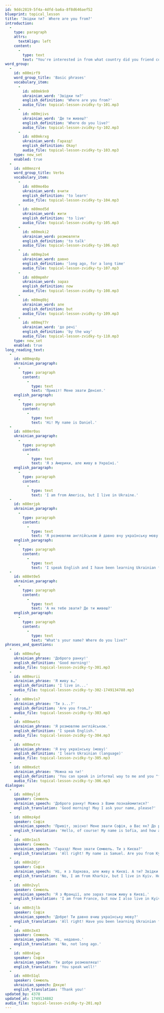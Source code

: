 ```yaml
---
id: 9ddc2819-5f4a-4dfd-ba6a-8f8d646aef52
blueprint: topical_lesson
title: 'Звідки ти?  Where are you from?'
introduction:
  -
    type: paragraph
    attrs:
      textAlign: left
    content:
      -
        type: text
        text: "You're interested in from what country did you friend come, aren't you?:) "
word_group:
  -
    id: m80mirf9
    word_group_title: 'Basic phrases'
    vocabulary_item:
      -
        id: m80mk9n9
        ukrainian_word: 'Звідки ти?'
        english_definition: 'Where are you from?'
        audio_file: topical-lesson-zvidky-ty-101.mp3
      -
        id: m80mjivs
        ukrainian_word: 'Де ти живеш?'
        english_definition: 'Where do you live?'
        audio_file: topical-lesson-zvidky-ty-102.mp3
      -
        id: m80mkrxg
        ukrainian_word: Гаразд!
        english_definition: Okay!
        audio_file: topical-lesson-zvidky-ty-103.mp3
    type: new_set
    enabled: true
  -
    id: m80mnzr4
    word_group_title: Verbs
    vocabulary_item:
      -
        id: m80mo4bo
        ukrainian_word: вчити
        english_definition: 'to learn'
        audio_file: topical-lesson-zvidky-ty-104.mp3
      -
        id: m80mod5d
        ukrainian_word: жити
        english_definition: 'to live'
        audio_file: topical-lesson-zvidky-ty-105.mp3
      -
        id: m80moki2
        ukrainian_word: розмовляти
        english_definition: 'to talk'
        audio_file: topical-lesson-zvidky-ty-106.mp3
      -
        id: m80mp2o4
        ukrainian_word: давно
        english_definition: 'long ago, for a long time'
        audio_file: topical-lesson-zvidky-ty-107.mp3
      -
        id: m80mpmhr
        ukrainian_word: зараз
        english_definition: now
        audio_file: topical-lesson-zvidky-ty-108.mp3
      -
        id: m80mq0bj
        ukrainian_word: але
        english_definition: but
        audio_file: topical-lesson-zvidky-ty-109.mp3
      -
        id: m80mq77r
        ukrainian_word: 'до речі'
        english_definition: 'by the way'
        audio_file: topical-lesson-zvidky-ty-110.mp3
    type: new_set
    enabled: true
long_reading_text:
  -
    id: m80mqn8p
    ukrainian_paragraph:
      -
        type: paragraph
        content:
          -
            type: text
            text: 'Привіт! Мене звати Деніел.'
    english_paragraph:
      -
        type: paragraph
        content:
          -
            type: text
            text: 'Hi! My name is Daniel.'
  -
    id: m80mr0as
    ukrainian_paragraph:
      -
        type: paragraph
        content:
          -
            type: text
            text: 'Я з Америки, але живу в Україні.'
    english_paragraph:
      -
        type: paragraph
        content:
          -
            type: text
            text: 'I am from America, but I live in Ukraine.'
  -
    id: m80mrjpk
    ukrainian_paragraph:
      -
        type: paragraph
        content:
          -
            type: text
            text: 'Я розмовляю англійською й давно вчу українську мову.'
    english_paragraph:
      -
        type: paragraph
        content:
          -
            type: text
            text: 'I speak English and I have been learning Ukrainian for a long time.'
  -
    id: m80mt0e5
    ukrainian_paragraph:
      -
        type: paragraph
        content:
          -
            type: text
            text: 'А як тебе звати? Де ти живеш?'
    english_paragraph:
      -
        type: paragraph
        content:
          -
            type: text
            text: "What's your name? Where do you live?"
phrases_and_questions:
  -
    id: m80mufwg
    ukrainian_phrase: 'Доброго ранку!'
    english_definition: 'Good morning!'
    audio_file: topical-lesson-zvidky-ty-301.mp3
  -
    id: m80murii
    ukrainian_phrase: 'Я живу в…'
    english_definition: 'I live in...'
    audio_file: topical-lesson-zvidky-ty-302-1749134788.mp3
  -
    id: m80mv1s7
    ukrainian_phrase: 'Ти з...?'
    english_definition: 'Are you from…?'
    audio_file: topical-lesson-zvidky-ty-303.mp3
  -
    id: m80mwets
    ukrainian_phrase: 'Я розмовляю англійською.'
    english_definition: 'I speak English.'
    audio_file: topical-lesson-zvidky-ty-304.mp3
  -
    id: m80mwtrn
    ukrainian_phrase: 'Я вчу українську (мову)'
    english_definition: 'I learn Ukrainian (language)'
    audio_file: topical-lesson-zvidky-ty-305.mp3
  -
    id: m80mx6zt
    ukrainian_phrase: 'Можна на ти!'
    english_definition: 'You can speak in informal way to me and you "ти"'
    audio_file: topical-lesson-zvidky-ty-306.mp3
dialogue:
  -
    id: m80myljd
    speaker: Семюель
    ukrainian_speech: 'Доброго ранку! Можна з Вами познайомитися?'
    english_translation: 'Good morning! May I ask your name, please?'
  -
    id: m80mz4pd
    speaker: Софія
    ukrainian_speech: 'Привіт, звісно! Мене звати Софія, а Вас як? До речі, можна на ти😉'
    english_translation: 'Hello, of course! My name is Sofia, and how are you? By the way, you can on you 😉'
  -
    id: m80n1ai5
    speaker: Семюель
    ukrainian_speech: 'Гаразд! Мене звати Семюель. Ти з Києва?'
    english_translation: 'All right! My name is Samuel. Are you from Kyiv?'
  -
    id: m80n2djr
    speaker: Софія
    ukrainian_speech: 'Ні, я з Харкова, але живу в Києві. А ти? Звідки ти?'
    english_translation: 'No, I am from Kharkiv, but I live in Kyiv. How about you? Where are you from?'
  -
    id: m80n2vyl
    speaker: Семюель
    ukrainian_speech: 'Я з Франції, але зараз також живу в Києві.'
    english_translation: 'I am from France, but now I also live in Kyiv.'
  -
    id: m80n3jlb
    speaker: Софія
    ukrainian_speech: 'Добре! Ти давно вчиш українську мову?'
    english_translation: 'All right! Have you been learning Ukrainian for a long time?'
  -
    id: m80n3x43
    speaker: Семюель
    ukrainian_speech: 'Ні, недавно.'
    english_translation: 'No, not long ago.'
  -
    id: m80n4jwp
    speaker: Софія
    ukrainian_speech: 'Ти добре розмовляєш!'
    english_translation: 'You speak well!'
  -
    id: m80n51ql
    speaker: Семюель
    ukrainian_speech: Дякую!
    english_translation: 'Thank you!'
updated_by: 4378
updated_at: 1749134882
audio_file: topical-lesson-zvidky-ty-201.mp3
---
```

